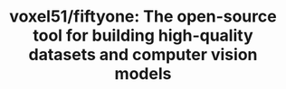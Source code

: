 ---
title: 'voxel51/fiftyone: The open-source tool for building high-quality datasets and computer vision models'
url: https://github.com/voxel51/fiftyone
image: 1667726376000.png
tags: 'ai,ml,computer vision'
description: 'tools to support computer vision development'
---